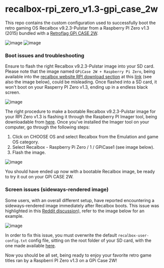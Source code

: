 # recalbox-rpi_zero_v1.3-gpi_case_2w
This repo contains the custom configuration used to successfully boot the retro gaming OS Recalbox v9.2.3-Pulstar from a Raspberry PI Zero v1.3 (2015) bundled with a [Retroflag GPi CASE 2W](https://retroflag.com/gpi_case_2w.html).

![image](https://github.com/user-attachments/assets/8154768a-3842-4089-8b67-35668af06534)
![image](https://github.com/user-attachments/assets/5edd690a-c433-4803-8934-1811e2d32937)

### Boot issues and troubleshooting
Ensure to flash the right Recalbox v9.2.3-Pulstar image into your SD card. Please note that the image named `GPiCase 2W + Raspberry Pi Zero`, being available into the [recalbox website RPI download section](https://www.recalbox.com/download/stable/rpi/) at this [link](https://www.recalbox.com/it/download/stable/rpi/rpizerogpicase2/alternative/) (see also the image below), could be misleading. Once flashed into a SD card, it won't boot on your Rasperry PI Zero v1.3, ending up in a endless black screen.

![image](https://github.com/user-attachments/assets/91ba6a8d-44bb-4685-afac-cc3314a66d39)

The right procedure to make a bootable Recalbox v9.2.3-Pulstar image for your RPI Zero v1.3 is flashing it through the Raspberry PI Imager tool, being downloadable from [here](https://www.raspberrypi.com/software/). Once you've installed the Imager tool on your computer, go through the following steps:

1. Click on CHOOSE OS and select Recalbox from the Emulation and game OS category.
2. Select Recalbox - Raspberry Pi Zero / 1 / GPiCase1 (see image below).
3. Flash the image.

![image](https://github.com/user-attachments/assets/32897574-79ba-43a4-b4ba-014eadeaa59c)

You should have ended up now with a bootable Recalbox image, be ready to try it out on your GPi CASE 2W.

### Screen issues (sideways-rendered image)
Some users, with an overall different setup, have reported encountering a sideways-rendered image immediately after Recalbox boots. This issue was highlighted in this [Reddit discussion](https://www.reddit.com/r/retroflag_gpi/comments/zr1nf7/anyone_else_this_screen_issue_with_their_gpi_case/)), refer to the image below for an example.

![image](https://github.com/user-attachments/assets/133d7552-fa68-4037-9c86-4392af2c715c)

In order to fix this issue, you must overwrite the default `recalbox-user-config.txt` config file, sitting on the root folder of your SD card, with the one made available [here](https://github.com/mirkochip/recalbox-rpi_zero_v1.3-gpi_case_2w/blob/main/recalbox-user-config.txt).

Now you should be all set, being ready to enjoy your favorite retro game titles ran by a Raspberri PI Zero v1.3 on a GPi Case 2W!
